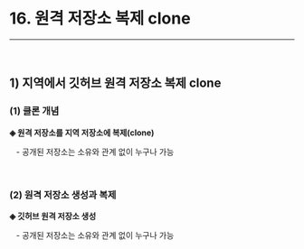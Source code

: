 <h1>16. 원격 저장소 복제 clone</h1><hr><br>


<h2>1) 지역에서 깃허브 원격 저장소 복제 clone</h2>

<h3>(1) 클론 개념</h3>
<p><b>◈ 원격 저장소를 지역 저장소에 복제(clone)</b></p>
<p>&nbsp&nbsp&nbsp- 공개된 저장소는 소유와 관계 없이 누구나 가능</p><br>

<h3>(2) 원격 저장소 생성과 복제</h3>
<p><b>◈ 깃허브 원격 저장소 생성</b></p>
<p>&nbsp&nbsp&nbsp- 공개된 저장소는 소유와 관계 없이 누구나 가능</p><br>

